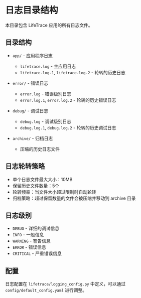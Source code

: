 # 日志目录结构

本目录包含 LifeTrace 应用的所有日志文件。

## 目录结构

- `app/` - 应用程序日志
  - `lifetrace.log` - 主应用日志
  - `lifetrace.log.1`, `lifetrace.log.2` - 轮转的历史日志

- `error/` - 错误日志
  - `error.log` - 错误级别日志
  - `error.log.1`, `error.log.2` - 轮转的历史错误日志

- `debug/` - 调试日志
  - `debug.log` - 调试级别日志
  - `debug.log.1`, `debug.log.2` - 轮转的历史调试日志

- `archive/` - 归档日志
  - 压缩的历史日志文件

## 日志轮转策略

- 单个日志文件最大大小：10MB
- 保留历史文件数量：5个
- 轮转频率：当文件大小超过限制时自动轮转
- 归档策略：超过保留数量的文件会被压缩并移动到 archive 目录

## 日志级别

- `DEBUG` - 详细的调试信息
- `INFO` - 一般信息
- `WARNING` - 警告信息
- `ERROR` - 错误信息
- `CRITICAL` - 严重错误信息

## 配置

日志配置在 `lifetrace/logging_config.py` 中定义，可以通过 `config/default_config.yaml` 进行调整。